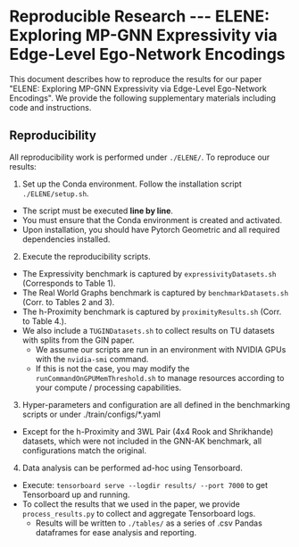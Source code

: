 Reproducible Research --- ELENE: Exploring MP-GNN Expressivity via Edge-Level Ego-Network Encodings
===================================================================================================

This document describes how to reproduce the results for our paper "ELENE: Exploring MP-GNN 
Expressivity via Edge-Level Ego-Network Encodings". We provide the following supplementary
materials including code and instructions.

## Reproducibility

All reproducibility work is performed under `./ELENE/`. To reproduce our results:

1. Set up the Conda environment. Follow the installation script `./ELENE/setup.sh`.
  * The script must be executed **line by line**.
  * You must ensure that the Conda environment is created and activated.
  * Upon installation, you should have Pytorch Geometric and all required dependencies installed.
2. Execute the reproducibility scripts. 
  * The Expressivity benchmark is captured by `expressivityDatasets.sh` (Corresponds to Table 1).
  * The Real World Graphs benchmark is captured by `benchmarkDatasets.sh` (Corr. to Tables 2 and 3).
  * The h-Proximity benchmark is captured by `proximityResults.sh` (Corr. to Table 4.).
  * We also include a `TUGINDatasets.sh` to collect results on TU datasets with splits from the GIN paper.
  	* We assume our scripts are run in an environment with NVIDIA GPUs with the `nvidia-smi` command.
  	* If this is not the case, you may modify the `runCommandOnGPUMemThreshold.sh` to manage resources according to your compute / processing capabilities.
3. Hyper-parameters and configuration are all defined in the benchmarking scripts or under ./train/configs/*.yaml
  * Except for the h-Proximity and 3WL Pair (4x4 Rook and Shrikhande) datasets, which were not included in the GNN-AK benchmark, all configurations match the original.
4. Data analysis can be performed ad-hoc using Tensorboard.
  * Execute: `tensorboard serve --logdir results/ --port 7000` to get Tensorboard up and running.
  * To collect the results that we used in the paper, we provide `process_results.py` to collect and aggregate Tensorboard logs.
    * Results will be written to `./tables/` as a series of .csv Pandas dataframes for ease analysis and reporting.
